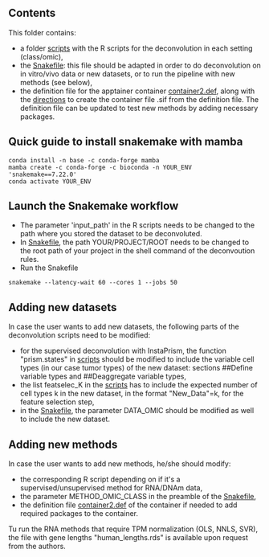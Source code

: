 ## Contents
This folder contains:
- a folder [scripts](scripts) with the R scripts for the deconvolution in each setting (class/omic),
- the [Snakefile](Snakefile): this file should be adapted in order to do deconvolution on in vitro/vivo data or new datasets, or to run the pipeline with new methods (see below),
- the definition file for the apptainer container [container2.def](container2.def), along with the [directions](container.md) to create the container file .sif from the definition file. The definition file can be updated to test new methods by adding necessary packages.

## Quick guide to install snakemake with mamba
```shell
conda install -n base -c conda-forge mamba
mamba create -c conda-forge -c bioconda -n YOUR_ENV 'snakemake==7.22.0'
conda activate YOUR_ENV
```

## Launch the Snakemake workflow
- The parameter 'input_path' in the R scripts needs to be changed to the path where you stored the dataset to be deconvoluted.
- In [Snakefile](Snakefile), the path YOUR/PROJECT/ROOT needs to be changed to the root path of your project in the shell command of the deconvoution rules.
- Run the Snakefile
```shell
snakemake --latency-wait 60 --cores 1 --jobs 50
```

## Adding new datasets
In case the user wants to add new datasets, the following parts of the deconvolution scripts need to be modified:
- for the supervised deconvolution with InstaPrism, the function "prism.states" in [scripts](scripts/) should be modified to include the variable cell types (in our case tumor types) of the new dataset: sections ##Define variable types and ##Deaggregate variable types,
- the list featselec_K in the [scripts](scripts/) has to include the expected number of cell types k in the new dataset, in the format "New_Data"=k, for the feature selection step,
- in the [Snakefile](Snakefile), the parameter DATA_OMIC should be modified as well to include the new dataset.

## Adding new methods
In case the user wants to add new methods, he/she should modify:
- the corresponding R script depending on if it's a supervised/unsupervised method for RNA/DNAm data,
- the parameter METHOD_OMIC_CLASS in the preamble of the [Snakefile](Snakefile),
- the definition file [container2.def](container2.def) of the container if needed to add required packages to the container.

Tu run the RNA methods that require TPM normalization (OLS, NNLS, SVR), the file with gene lengths "human_lengths.rds" is available upon request from the authors.
